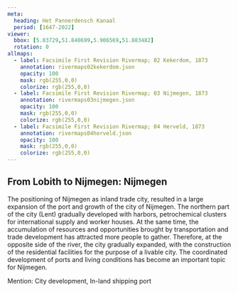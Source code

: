 ```yaml
---
meta:
  heading: Het Pannerdensch Kanaal
  period: [1647-2022]
viewer:
  bbox: [5.83729,51.840699,5.906569,51.883482]
  rotation: 0
allmaps:
  - label: Facsimile First Revision Rivermap; 02 Kekerdom, 1873
    annotation: rivermaps02kekerdom.json
    opacity: 100
    mask: rgb(255,0,0)
    colorize: rgb(255,0,0)
  - label: Facsimile First Revision Rivermap; 03 Nijmegen, 1873
    annotation: rivermaps03nijmegen.json
    opacity: 100
    mask: rgb(255,0,0)
    colorize: rgb(255,0,0)
  - label: Facsimile First Revision Rivermap; 04 Herveld, 1873
    annotation: rivermaps04herveld.json
    opacity: 100
    mask: rgb(255,0,0)
    colorize: rgb(255,0,0)
---
```


## From Lobith to Nijmegen: Nijmegen

The positioning of Nijmegen as inland trade city, resulted in a large expansion of the port and growth of the city of Nijmegen. The northern part of the city (Lent) gradually developed with harbors, petrochemical clusters for international supply and worker houses. At the same time, the accumulation of resources and opportunities brought by transportation and trade development has attracted more people to gather. Therefore, at the opposite side of the river, the city gradually expanded, with the construction of the residential facilities for the purpose of a livable city. The coordinated development of ports and living conditions has become an important topic for Nijmegen.

Mention: City development, In-land shipping port
